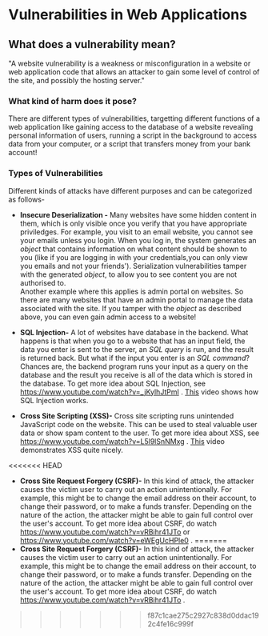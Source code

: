 # Vulnerabilities in Web Applications

## What does a vulnerability mean?
"A website vulnerability is a weakness or misconfiguration in a website or web application code that allows an attacker to gain some level of control of the site, and possibly the hosting server."

### What kind of harm does it pose?
There are different types of vulnerabilities, targetting different functions of a web application like gaining access to the database of a website revealing personal information of users, running a script in the background to access data from your computer, or a script that transfers money from your bank account!

### Types of Vulnerabilities
Different kinds of attacks have different purposes and can be categorized as follows-

* **Insecure Deserialization -** Many websites have some hidden content in them, which is only visible once you verify that you have appropriate priviledges. For example, you visit to an email website, you cannot see your emails unless you login. When you log in, the system generates an *object* that contains information on what content should be shown to you (like if you are logging in with your credentials,you can only view you emails and  not your friends'). Serialization vulnerabilities tamper with the generated *object*, to allow you to see content you are not authorised to. <br>
Another example where this applies is admin portal on websites. So there are many websites that have an admin portal to manage the data associated with the site. If you tamper with the *object* as described above, you can even gain admin access to a website!

* **SQL Injection-** A lot of websites have database in the backend. What happens is that when you go to a website that has an input field, the data you enter is sent to the server, an *SQL query* is run, and the result is returned back. But what if the input you enter is an *SQL command*? Chances are, the backend program runs your input as a query on the database and the result you receive is all of the data which is stored in the database. To get more idea about SQL Injection, see https://www.youtube.com/watch?v=_jKylhJtPmI . [This](https://www.youtube.com/watch?v=J6v_W-LFK1c) video shows how SQL Injection works. 

* **Cross Site Scripting (XSS)-** Cross site scripting runs unintended JavaScript code on the website. This can be used to steal valuable user data or show spam content to the user. To get more idea about XSS, see https://www.youtube.com/watch?v=L5l9lSnNMxg . [This](https://www.youtube.com/watch?v=9kaihe5m3Lk) video demonstrates XSS quite nicely.

<<<<<<< HEAD
* **Cross Site Request Forgery (CSRF)-** In this kind of attack, the attacker causes the victim user to carry out an action unintentionally.  For example, this might be to change the email address on their account, to change their password, or to make a funds transfer. Depending on the nature of the action, the attacker might be able to gain full control over the user's account. To get more idea about CSRF, do watch https://www.youtube.com/watch?v=vRBihr41JTo or https://www.youtube.com/watch?v=eWEgUcHPle0 .
=======
* **Cross Site Request Forgery (CSRF)-** In this kind of attack, the attacker causes the victim user to carry out an action unintentionally.  For example, this might be to change the email address on their account, to change their password, or to make a funds transfer. Depending on the nature of the action, the attacker might be able to gain full control over the user's account. To get more idea about CSRF, do watch https://www.youtube.com/watch?v=vRBihr41JTo .
>>>>>>> f87c1cae275c2927c838d0ddac192c4fe16c999f
